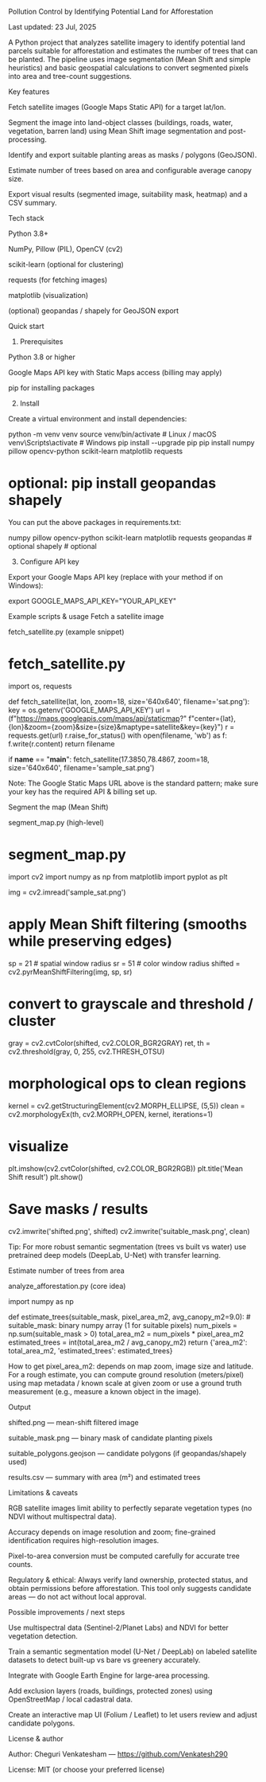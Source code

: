 Pollution Control by Identifying Potential Land for Afforestation

Last updated: 23 Jul, 2025

A Python project that analyzes satellite imagery to identify potential land parcels suitable for afforestation and estimates the number of trees that can be planted. The pipeline uses image segmentation (Mean Shift and simple heuristics) and basic geospatial calculations to convert segmented pixels into area and tree-count suggestions.

Key features

Fetch satellite images (Google Maps Static API) for a target lat/lon.

Segment the image into land-object classes (buildings, roads, water, vegetation, barren land) using Mean Shift image segmentation and post-processing.

Identify and export suitable planting areas as masks / polygons (GeoJSON).

Estimate number of trees based on area and configurable average canopy size.

Export visual results (segmented image, suitability mask, heatmap) and a CSV summary.

Tech stack

Python 3.8+

NumPy, Pillow (PIL), OpenCV (cv2)

scikit-learn (optional for clustering)

requests (for fetching images)

matplotlib (visualization)

(optional) geopandas / shapely for GeoJSON export

Quick start
1. Prerequisites

Python 3.8 or higher

Google Maps API key with Static Maps access (billing may apply)

pip for installing packages

2. Install

Create a virtual environment and install dependencies:

python -m venv venv
source venv/bin/activate          # Linux / macOS
venv\Scripts\activate             # Windows
pip install --upgrade pip
pip install numpy pillow opencv-python scikit-learn matplotlib requests
# optional: pip install geopandas shapely


You can put the above packages in requirements.txt:

numpy
pillow
opencv-python
scikit-learn
matplotlib
requests
geopandas  # optional
shapely    # optional

3. Configure API key

Export your Google Maps API key (replace with your method if on Windows):

export GOOGLE_MAPS_API_KEY="YOUR_API_KEY"

Example scripts & usage
Fetch a satellite image

fetch_satellite.py (example snippet)

# fetch_satellite.py
import os, requests

def fetch_satellite(lat, lon, zoom=18, size='640x640', filename='sat.png'):
    key = os.getenv('GOOGLE_MAPS_API_KEY')
    url = (f"https://maps.googleapis.com/maps/api/staticmap?"
           f"center={lat},{lon}&zoom={zoom}&size={size}&maptype=satellite&key={key}")
    r = requests.get(url)
    r.raise_for_status()
    with open(filename, 'wb') as f:
        f.write(r.content)
    return filename

if __name__ == "__main__":
    fetch_satellite(17.3850,78.4867, zoom=18, size='640x640', filename='sample_sat.png')


Note: The Google Static Maps URL above is the standard pattern; make sure your key has the required API & billing set up.

Segment the map (Mean Shift)

segment_map.py (high-level)

# segment_map.py
import cv2
import numpy as np
from matplotlib import pyplot as plt

img = cv2.imread('sample_sat.png')
# apply Mean Shift filtering (smooths while preserving edges)
sp = 21  # spatial window radius
sr = 51  # color window radius
shifted = cv2.pyrMeanShiftFiltering(img, sp, sr)

# convert to grayscale and threshold / cluster
gray = cv2.cvtColor(shifted, cv2.COLOR_BGR2GRAY)
ret, th = cv2.threshold(gray, 0, 255, cv2.THRESH_OTSU)

# morphological ops to clean regions
kernel = cv2.getStructuringElement(cv2.MORPH_ELLIPSE, (5,5))
clean = cv2.morphologyEx(th, cv2.MORPH_OPEN, kernel, iterations=1)

# visualize
plt.imshow(cv2.cvtColor(shifted, cv2.COLOR_BGR2RGB))
plt.title('Mean Shift result')
plt.show()

# Save masks / results
cv2.imwrite('shifted.png', shifted)
cv2.imwrite('suitable_mask.png', clean)


Tip: For more robust semantic segmentation (trees vs built vs water) use pretrained deep models (DeepLab, U-Net) with transfer learning.

Estimate number of trees from area

analyze_afforestation.py (core idea)

import numpy as np

def estimate_trees(suitable_mask, pixel_area_m2, avg_canopy_m2=9.0):
    # suitable_mask: binary numpy array (1 for suitable pixels)
    num_pixels = np.sum(suitable_mask > 0)
    total_area_m2 = num_pixels * pixel_area_m2
    estimated_trees = int(total_area_m2 / avg_canopy_m2)
    return {'area_m2': total_area_m2, 'estimated_trees': estimated_trees}


How to get pixel_area_m2: depends on map zoom, image size and latitude. For a rough estimate, you can compute ground resolution (meters/pixel) using map metadata / known scale at given zoom or use a ground truth measurement (e.g., measure a known object in the image).

Output

shifted.png — mean-shift filtered image

suitable_mask.png — binary mask of candidate planting pixels

suitable_polygons.geojson — candidate polygons (if geopandas/shapely used)

results.csv — summary with area (m²) and estimated trees

Limitations & caveats

RGB satellite images limit ability to perfectly separate vegetation types (no NDVI without multispectral data).

Accuracy depends on image resolution and zoom; fine-grained identification requires high-resolution images.

Pixel-to-area conversion must be computed carefully for accurate tree counts.

Regulatory & ethical: Always verify land ownership, protected status, and obtain permissions before afforestation. This tool only suggests candidate areas — do not act without local approval.

Possible improvements / next steps

Use multispectral data (Sentinel-2/Planet Labs) and NDVI for better vegetation detection.

Train a semantic segmentation model (U-Net / DeepLab) on labeled satellite datasets to detect built-up vs bare vs greenery accurately.

Integrate with Google Earth Engine for large-area processing.

Add exclusion layers (roads, buildings, protected zones) using OpenStreetMap / local cadastral data.

Create an interactive map UI (Folium / Leaflet) to let users review and adjust candidate polygons.

License & author

Author: Cheguri Venkatesham — https://github.com/Venkatesh290

License: MIT (or choose your preferred license)


